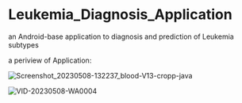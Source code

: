 # Leukemia_Diagnosis_Application
an Android-base application to diagnosis and prediction of Leukemia subtypes

a periview of Application:

![Screenshot_20230508-132237_blood-V13-cropp-java](https://user-images.githubusercontent.com/92205834/236800556-5526ac19-5a24-4de3-b4f3-97a6e642babb.jpg)


![VID-20230508-WA0004](https://user-images.githubusercontent.com/92205834/236793089-76d68634-f99e-4da6-98de-50cc366ab538.gif)
